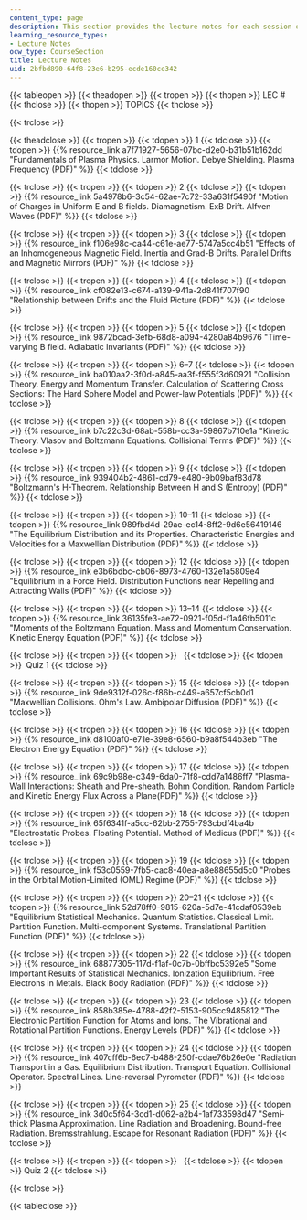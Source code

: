 ```yaml
---
content_type: page
description: This section provides the lecture notes for each session of the course.
learning_resource_types:
- Lecture Notes
ocw_type: CourseSection
title: Lecture Notes
uid: 2bfbd890-64f8-23e6-b295-ecde160ce342
---
```


{{< tableopen >}}
{{< theadopen >}}
{{< tropen >}}
{{< thopen >}}
LEC #
{{< thclose >}}
{{< thopen >}}
TOPICS
{{< thclose >}}

{{< trclose >}}

{{< theadclose >}}
{{< tropen >}}
{{< tdopen >}}
1
{{< tdclose >}}
{{< tdopen >}}
{{% resource_link a7f71927-5656-07bc-d2e0-b31b51b162dd "Fundamentals of Plasma Physics. Larmor Motion. Debye Shielding. Plasma Frequency (PDF)" %}}
{{< tdclose >}}

{{< trclose >}}
{{< tropen >}}
{{< tdopen >}}
2
{{< tdclose >}}
{{< tdopen >}}
{{% resource_link 5a4978b6-3c54-62ae-7c72-33a631f5490f "Motion of Charges in Uniform E and B fields. Diamagnetism. ExB Drift. Alfven Waves (PDF)" %}}
{{< tdclose >}}

{{< trclose >}}
{{< tropen >}}
{{< tdopen >}}
3
{{< tdclose >}}
{{< tdopen >}}
{{% resource_link f106e98c-ca44-c61e-ae77-5747a5cc4b51 "Effects of an Inhomogeneous Magnetic Field. Inertia and Grad-B Drifts. Parallel Drifts and Magnetic Mirrors (PDF)" %}}
{{< tdclose >}}

{{< trclose >}}
{{< tropen >}}
{{< tdopen >}}
4
{{< tdclose >}}
{{< tdopen >}}
{{% resource_link cf082e13-c674-a139-941a-2d841f707f90 "Relationship between Drifts and the Fluid Picture (PDF)" %}}
{{< tdclose >}}

{{< trclose >}}
{{< tropen >}}
{{< tdopen >}}
5
{{< tdclose >}}
{{< tdopen >}}
{{% resource_link 9872bcad-3efb-68d8-a094-4280a84b9676 "Time-varying B field. Adiabatic Invariants (PDF)" %}}
{{< tdclose >}}

{{< trclose >}}
{{< tropen >}}
{{< tdopen >}}
6–7
{{< tdclose >}}
{{< tdopen >}}
{{% resource_link ba010aa2-3f0d-a845-aa3f-f555f3d60921 "Collision Theory. Energy and Momentum Transfer. Calculation of Scattering Cross Sections: The Hard Sphere Model and Power-law Potentials (PDF)" %}}
{{< tdclose >}}

{{< trclose >}}
{{< tropen >}}
{{< tdopen >}}
8
{{< tdclose >}}
{{< tdopen >}}
{{% resource_link b7c22c3d-68ab-558b-cc3a-59867b710e1a "Kinetic Theory. Vlasov and Boltzmann Equations. Collisional Terms (PDF)" %}}
{{< tdclose >}}

{{< trclose >}}
{{< tropen >}}
{{< tdopen >}}
9
{{< tdclose >}}
{{< tdopen >}}
{{% resource_link 939404b2-4861-cd79-e480-9b09baf83d78 "Boltzmann's H-Theorem. Relationship Between H and S (Entropy) (PDF)" %}}
{{< tdclose >}}

{{< trclose >}}
{{< tropen >}}
{{< tdopen >}}
10–11
{{< tdclose >}}
{{< tdopen >}}
{{% resource_link 989fbd4d-29ae-ec14-8ff2-9d6e56419146 "The Equilibrium Distribution and its Properties. Characteristic Energies and Velocities for a Maxwellian Distribution (PDF)" %}}
{{< tdclose >}}

{{< trclose >}}
{{< tropen >}}
{{< tdopen >}}
12
{{< tdclose >}}
{{< tdopen >}}
{{% resource_link e3b6bdbc-cb06-8973-4760-132e1a5809e4 "Equilibrium in a Force Field. Distribution Functions near Repelling and Attracting Walls (PDF)" %}}
{{< tdclose >}}

{{< trclose >}}
{{< tropen >}}
{{< tdopen >}}
13–14
{{< tdclose >}}
{{< tdopen >}}
{{% resource_link 36135fe3-ae72-0921-f05d-f1a46fb5011c "Moments of the Boltzmann Equation. Mass and Momentum Conservation. Kinetic Energy Equation (PDF)" %}}
{{< tdclose >}}

{{< trclose >}}
{{< tropen >}}
{{< tdopen >}}
 
{{< tdclose >}}
{{< tdopen >}}
 Quiz 1
{{< tdclose >}}

{{< trclose >}}
{{< tropen >}}
{{< tdopen >}}
15
{{< tdclose >}}
{{< tdopen >}}
{{% resource_link 9de9312f-026c-f86b-c449-a657cf5cb0d1 "Maxwellian Collisions. Ohm's Law. Ambipolar Diffusion (PDF)" %}}
{{< tdclose >}}

{{< trclose >}}
{{< tropen >}}
{{< tdopen >}}
16
{{< tdclose >}}
{{< tdopen >}}
{{% resource_link d8100af0-e71e-39e8-6560-b9a8f544b3eb "The Electron Energy Equation (PDF)" %}}
{{< tdclose >}}

{{< trclose >}}
{{< tropen >}}
{{< tdopen >}}
17
{{< tdclose >}}
{{< tdopen >}}
{{% resource_link 69c9b98e-c349-6da0-71f8-cdd7a1486ff7 "Plasma-Wall Interactions: Sheath and Pre-sheath. Bohm Condition. Random Particle and Kinetic Energy Flux Across a Plane(PDF)" %}}
{{< tdclose >}}

{{< trclose >}}
{{< tropen >}}
{{< tdopen >}}
18
{{< tdclose >}}
{{< tdopen >}}
{{% resource_link 65f6341f-a5cc-62bb-2755-793cbdf4ba4b "Electrostatic Probes. Floating Potential. Method of Medicus (PDF)" %}}
{{< tdclose >}}

{{< trclose >}}
{{< tropen >}}
{{< tdopen >}}
19
{{< tdclose >}}
{{< tdopen >}}
{{% resource_link f53c0559-7fb5-cac8-40ea-a8e88655d5c0 "Probes in the Orbital Motion-Limited (OML) Regime (PDF)" %}}
{{< tdclose >}}

{{< trclose >}}
{{< tropen >}}
{{< tdopen >}}
20–21
{{< tdclose >}}
{{< tdopen >}}
{{% resource_link 52d78ff0-9815-620a-5d7e-41cdaf0539eb "Equilibrium Statistical Mechanics. Quantum Statistics. Classical Limit. Partition Function. Multi-component Systems. Translational Partition Function (PDF)" %}}
{{< tdclose >}}

{{< trclose >}}
{{< tropen >}}
{{< tdopen >}}
22
{{< tdclose >}}
{{< tdopen >}}
{{% resource_link 68877305-117d-f1af-0c7b-0bffbc5392e5 "Some Important Results of Statistical Mechanics. Ionization Equilibrium. Free Electrons in Metals. Black Body Radiation (PDF)" %}}
{{< tdclose >}}

{{< trclose >}}
{{< tropen >}}
{{< tdopen >}}
23
{{< tdclose >}}
{{< tdopen >}}
{{% resource_link 858b385e-4788-42f2-5153-905cc9485812 "The Electronic Partition Function for Atoms and Ions. The Vibrational and Rotational Partition Functions. Energy Levels (PDF)" %}}
{{< tdclose >}}

{{< trclose >}}
{{< tropen >}}
{{< tdopen >}}
24
{{< tdclose >}}
{{< tdopen >}}
{{% resource_link 407cff6b-6ec7-b488-250f-cdae76b26e0e "Radiation Transport in a Gas. Equilibrium Distribution. Transport Equation. Collisional Operator. Spectral Lines. Line-reversal Pyrometer (PDF)" %}}
{{< tdclose >}}

{{< trclose >}}
{{< tropen >}}
{{< tdopen >}}
25
{{< tdclose >}}
{{< tdopen >}}
{{% resource_link 3d0c5f64-3cd1-d062-a2b4-1af733598d47 "Semi-thick Plasma Approximation. Line Radiation and Broadening. Bound-free Radiation. Bremsstrahlung. Escape for Resonant Radiation (PDF)" %}}
{{< tdclose >}}

{{< trclose >}}
{{< tropen >}}
{{< tdopen >}}
 
{{< tdclose >}}
{{< tdopen >}}
Quiz 2
{{< tdclose >}}

{{< trclose >}}

{{< tableclose >}}